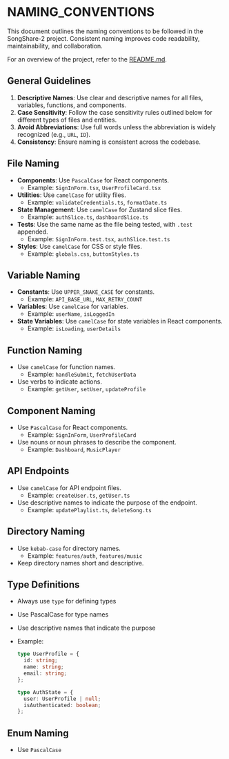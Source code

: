 # NAMING_CONVENTIONS

This document outlines the naming conventions to be followed in the SongShare-2 project. Consistent naming improves code readability, maintainability, and collaboration.

For an overview of the project, refer to the [README.md](../README.md).

## General Guidelines

1. **Descriptive Names**: Use clear and descriptive names for all files, variables, functions, and components.
2. **Case Sensitivity**: Follow the case sensitivity rules outlined below for different types of files and entities.
3. **Avoid Abbreviations**: Use full words unless the abbreviation is widely recognized (e.g., `URL`, `ID`).
4. **Consistency**: Ensure naming is consistent across the codebase.

## File Naming

- **Components**: Use `PascalCase` for React components.
  - Example: `SignInForm.tsx`, `UserProfileCard.tsx`
- **Utilities**: Use `camelCase` for utility files.
  - Example: `validateCredentials.ts`, `formatDate.ts`
- **State Management**: Use `camelCase` for Zustand slice files.
  - Example: `authSlice.ts`, `dashboardSlice.ts`
- **Tests**: Use the same name as the file being tested, with `.test` appended.
  - Example: `SignInForm.test.tsx`, `authSlice.test.ts`
- **Styles**: Use `camelCase` for CSS or style files.
  - Example: `globals.css`, `buttonStyles.ts`

## Variable Naming

- **Constants**: Use `UPPER_SNAKE_CASE` for constants.
  - Example: `API_BASE_URL`, `MAX_RETRY_COUNT`
- **Variables**: Use `camelCase` for variables.
  - Example: `userName`, `isLoggedIn`
- **State Variables**: Use `camelCase` for state variables in React components.
  - Example: `isLoading`, `userDetails`

## Function Naming

- Use `camelCase` for function names.
  - Example: `handleSubmit`, `fetchUserData`
- Use verbs to indicate actions.
  - Example: `getUser`, `setUser`, `updateProfile`

## Component Naming

- Use `PascalCase` for React components.
  - Example: `SignInForm`, `UserProfileCard`
- Use nouns or noun phrases to describe the component.
  - Example: `Dashboard`, `MusicPlayer`

## API Endpoints

- Use `camelCase` for API endpoint files.
  - Example: `createUser.ts`, `getUser.ts`
- Use descriptive names to indicate the purpose of the endpoint.
  - Example: `updatePlaylist.ts`, `deleteSong.ts`

## Directory Naming

- Use `kebab-case` for directory names.
  - Example: `features/auth`, `features/music`
- Keep directory names short and descriptive.

## Type Definitions

- Always use `type` for defining types
- Use PascalCase for type names
- Use descriptive names that indicate the purpose
- Example:

  ```typescript
  type UserProfile = {
    id: string;
    name: string;
    email: string;
  };

  type AuthState = {
    user: UserProfile | null;
    isAuthenticated: boolean;
  };
  ```

## Enum Naming

- Use `PascalCase`

